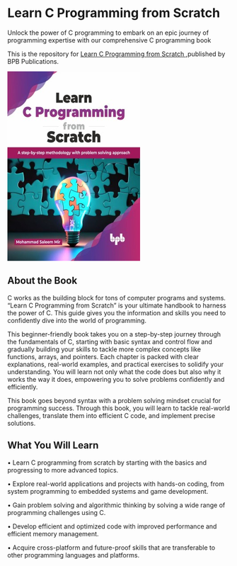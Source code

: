 # Learn C Programming from Scratch

Unlock the power of C programming to embark on an epic journey of programming expertise with our comprehensive C programming book

This is the repository for [Learn C Programming from Scratch
](https://bpbonline.com/products/learn-c-programming-from-scratch?variant=43118820131016),published by BPB Publications.

<img src="9789355516060.jpg">

## About the Book
C works as the building block for tons of computer programs and systems. “Learn C Programming from Scratch” is your ultimate handbook to harness the power of C. This guide gives you the information and skills you need to confidently dive into the world of programming.

This beginner-friendly book takes you on a step-by-step journey through the fundamentals of C, starting with basic syntax and control flow and gradually building your skills to tackle more complex concepts like functions, arrays, and pointers. Each chapter is packed with clear explanations, real-world examples, and practical exercises to solidify your understanding. You will learn not only what the code does but also why it works the way it does, empowering you to solve problems confidently and efficiently.

This book goes beyond syntax with a problem solving mindset crucial for programming success. Through this book, you will learn to tackle real-world challenges, translate them into efficient C code, and implement precise solutions.

## What You Will Learn
• Learn C programming from scratch by starting with the basics and progressing to more advanced topics.

• Explore real-world applications and projects with hands-on coding, from system programming to embedded systems and game development.

• Gain problem solving and algorithmic thinking by solving a wide range of programming challenges using C.

• Develop efficient and optimized code with improved performance and efficient memory management. 

• Acquire cross-platform and future-proof skills that are transferable to other programming languages and platforms.   
